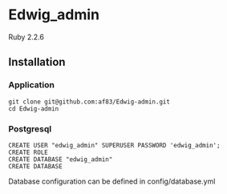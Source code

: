 # Edwig_admin

Ruby 2.2.6

## Installation

### Application

```
git clone git@github.com:af83/Edwig-admin.git
cd Edwig-admin
```

### Postgresql

```psql
CREATE USER "edwig_admin" SUPERUSER PASSWORD 'edwig_admin';
CREATE ROLE
CREATE DATABASE "edwig_admin"
CREATE DATABASE
```

Database configuration can be defined in config/database.yml